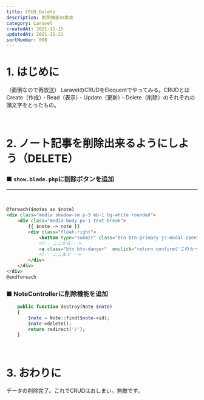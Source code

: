 ```yaml
---
title: CRUD_Delete
description: 削除機能の実装
category: Laravel
createdAt: 2021-11-15
updatedAt: 2021-11-21
sortNumber: 008
---
```


# 1. はじめに
（面倒なので再放送）
LaravelのCRUDをEloquentでやってみる。CRUDとはCreate（作成）・Read（表示）・Update（更新）・Delete（削除）のそれぞれの頭文字をとったもの。

<br>

# 2. ノート記事を削除出来るようにしよう（DELETE）

### ■ `show.blade.php`に削除ボタンを追加
---

<br>

```html
@foreach($notes as $note)
<div class="media shadow-sm p-3 mb-1 bg-white rounded">
    <div class="media-body px-1 text-break">
        {{ $note -> note }}
        <div class="float-right">
            <button type="submit" class="btn btn-primary js-modal-open" href="" data-target="note-modal" data-note_id="{{$note->id}}" data-note_text="{{ $note-> note }}">編集</button>
            <!-- ここから -->
            <a class="btn btn-danger"  onclick="return confirm('このカードを削除して良いですか?')" rel="nofollow" data-method="delete" href="/note/destroy/{{ $note->id }}">削除</a>
            <!-- ここまで -->
        </div>
    </div>
</div>
@endforeach

```

### ■ NoteControllerに削除機能を追加
```php
    public function destroy(Note $note)
    {
        $note = Note::find($note->id);
        $note->delete();
        return redirect('/');
    }
```
<br>

# 3. おわりに
データの削除完了。これでCRUDはおしまい。無敵です。

